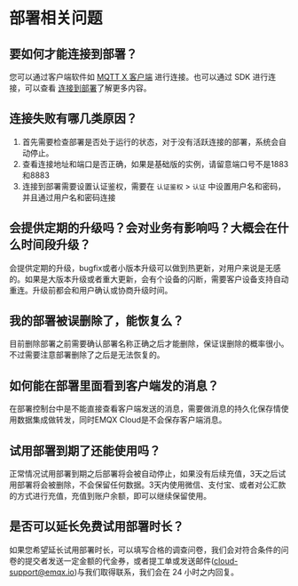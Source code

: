 # 部署相关问题

## 要如何才能连接到部署？
您可以通过客户端软件如 [MQTT X 客户端](https://mqttx.app) 进行连接。也可以通过 SDK 进行连接，可以查看 [连接到部署](../connect_to_deployments/overview.md)了解更多内容。

## 连接失败有哪几类原因？
1. 首先需要检查部署是否处于运行的状态，对于没有活跃连接的部署，系统会自动停止。
2. 查看连接地址和端口是否正确，如果是基础版的实例，请留意端口号不是1883和8883
3. 连接到部署需要设置认证鉴权，需要在 `认证鉴权` > `认证` 中设置用户名和密码，并且通过用户名和密码连接


## 会提供定期的升级吗？会对业务有影响吗？大概会在什么时间段升级？
会提供定期的升级，bugfix或者小版本升级可以做到热更新，对用户来说是无感的。如果是大版本升级或者重大更新，会有个设备的闪断，需要客户设备支持自动重连。升级前都会和用户确认或协商升级时间。

## 我的部署被误删除了，能恢复么？
目前删除部署之前需要确认部署名称正确之后才能删除，保证误删除的概率很小。不过需要注意部署删除了之后是无法恢复的。

## 如何能在部署里面看到客户端发的消息？
在部署控制台中是不能直接查看客户端发送的消息，需要做消息的持久化保存情使用数据集成做转发，同时EMQX Cloud是不会保存客户端消息。


## 试用部署到期了还能使用吗？
正常情况试用部署到期之后部署将会被自动停止，如果没有后续充值，3天之后试用部署将会被删除，不会保留任何数据。3天内使用微信、支付宝、或者对公汇款的方式进行充值，充值到账户余额，即可以继续保留使用。

## 是否可以延长免费试用部署时长？
如果您希望延长试用部署时长，可以填写合格的调查问卷，我们会对符合条件的问卷的提交者发送一定金额的代金券，或者提工单或发送邮件(cloud-support@emqx.io)与我们取得联系，我们会在 24 小时之内回复。